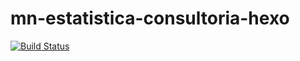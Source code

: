 # mn-estatistica-consultoria-hexo

[![Build Status](https://travis-ci.org/mn-estatistica-consultoria/mn-estatistica-consultoria-hexo.svg?branch=master)](https://travis-ci.org/mn-estatistica-consultoria/mn-estatistica-consultoria-hexo)

